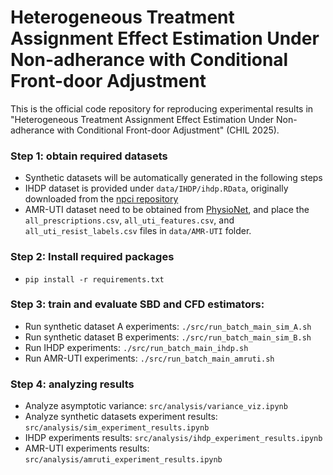 # Heterogeneous Treatment Assignment Effect Estimation Under Non-adherance with Conditional Front-door Adjustment

This is the official code repository for reproducing experimental results in "Heterogeneous Treatment Assignment Effect Estimation Under Non-adherance with Conditional Front-door Adjustment" (CHIL 2025).

### Step 1: obtain required datasets
- Synthetic datasets will be automatically generated in the following steps
- IHDP dataset is provided under `data/IHDP/ihdp.RData`, originally downloaded from the [npci repository](https://github.com/vdorie/npci/blob/master/examples/ihdp_sim/data/ihdp.RData)
- AMR-UTI dataset need to be obtained from [PhysioNet](https://physionet.org/content/antimicrobial-resistance-uti/1.0.0/), and place the `all_prescriptions.csv`, `all_uti_features.csv`, and `all_uti_resist_labels.csv` files in `data/AMR-UTI` folder.

### Step 2: Install required packages
- `pip install -r requirements.txt`

### Step 3: train and evaluate SBD and CFD estimators:
- Run synthetic dataset A experiments: `./src/run_batch_main_sim_A.sh`
- Run synthetic dataset B experiments: `./src/run_batch_main_sim_B.sh`
- Run IHDP experiments: `./src/run_batch_main_ihdp.sh`
- Run AMR-UTI experiments: `./src/run_batch_main_amruti.sh`

### Step 4: analyzing results
- Analyze asymptotic variance: `src/analysis/variance_viz.ipynb`
- Analyze synthetic datasets experiment results: `src/analysis/sim_experiment_results.ipynb`
- IHDP experiments results: `src/analysis/ihdp_experiment_results.ipynb`
- AMR-UTI experiments results: `src/analysis/amruti_experiment_results.ipynb`